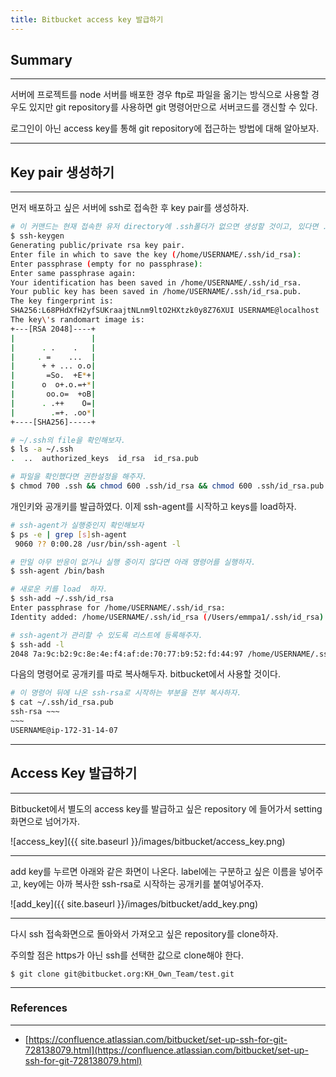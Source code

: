 ```yaml
---
title: Bitbucket access key 발급하기
---
```


## Summary
---------------------
 서버에 프로젝트를 node 서버를 배포한 경우 ftp로 파일을 옮기는 방식으로 사용할 경우도 있지만 git repository를 사용하면 git 명령어만으로 서버코드를 갱신할 수 있다.

 로그인이 아닌 access key를 통해 git repository에 접근하는 방법에 대해 알아보자.

---------------------

## Key pair 생성하기
---------------------

먼저 배포하고 싶은 서버에 ssh로 접속한 후 key pair를 생성하자.


```bash
# 이 커맨드는 현재 접속한 유저 directory에 .ssh폴더가 없으면 생성할 것이고, 있다면 .ssh directory에 key pair만 생성할 것이다.
$ ssh-keygen
Generating public/private rsa key pair.
Enter file in which to save the key (/home/USERNAME/.ssh/id_rsa):
Enter passphrase (empty for no passphrase):
Enter same passphrase again:
Your identification has been saved in /home/USERNAME/.ssh/id_rsa.
Your public key has been saved in /home/USERNAME/.ssh/id_rsa.pub.
The key fingerprint is:
SHA256:L68PHdXfH2yfSUKraajtNLnm9ltO2HXtzk0y8Z76XUI USERNAME@localhost
The key\'s randomart image is:
+---[RSA 2048]----+
|                 |
|      . .    .   |
|     . =    ...  |
|      + + ... o.o|
|       =So.  +E*+|
|      o  o+.o.=+*|
|       oo.o=  +oB|
|      . .++    O=|
|        .=+. .oo*|
+----[SHA256]-----+

# ~/.ssh의 file을 확인해보자.
$ ls -a ~/.ssh
.  ..  authorized_keys  id_rsa  id_rsa.pub

# 파일을 확인했다면 권한설정을 해주자.
$ chmod 700 .ssh && chmod 600 .ssh/id_rsa && chmod 600 .ssh/id_rsa.pub
```

개인키와 공개키를 발급하였다. 이제 ssh-agent를 시작하고 keys를 load하자.

```bash
# ssh-agent가 실행중인지 확인해보자
$ ps -e | grep [s]sh-agent 
 9060 ?? 0:00.28 /usr/bin/ssh-agent -l

# 만일 아무 반응이 없거나 실행 중이지 않다면 아래 명령어를 실행하자.
$ ssh-agent /bin/bash

# 새로운 키를 load  하자.
$ ssh-add ~/.ssh/id_rsa 
Enter passphrase for /home/USERNAME/.ssh/id_rsa:
Identity added: /home/USERNAME/.ssh/id_rsa (/Users/emmpa1/.ssh/id_rsa)

# ssh-agent가 관리할 수 있도록 리스트에 등록해주자.
$ ssh-add -l
2048 7a:9c:b2:9c:8e:4e:f4:af:de:70:77:b9:52:fd:44:97 /home/USERNAME/.ssh/id_rsa (RSA)

```

다음의 명령어로 공개키를 따로 복사해두자. bitbucket에서 사용할 것이다.
```bash
# 이 명령어 뒤에 나온 ssh-rsa로 시작하는 부분을 전부 복사하자.
$ cat ~/.ssh/id_rsa.pub
ssh-rsa ~~~
~~~
USERNAME@ip-172-31-14-07
```

---

## Access Key 발급하기
---

Bitbucket에서 별도의 access key를 발급하고 싶은 repository 에 들어가서 setting 화면으로 넘어가자.

![access_key]({{ site.baseurl }}/images/bitbucket/access_key.png)


---

add key를 누르면 아래와 같은 화면이 나온다. label에는 구분하고 싶은 이름을 넣어주고, key에는 아까 복사한 ssh-rsa로 시작하는 공개키를 붙여넣어주자.

![add_key]({{ site.baseurl }}/images/bitbucket/add_key.png)

---

다시 ssh 접속화면으로 돌아와서 가져오고 싶은 repository를 clone하자.

주의할 점은 https가 아닌 ssh를 선택한 값으로 clone해야 한다.

```
$ git clone git@bitbucket.org:KH_Own_Team/test.git
```
---
### References
---
- [https://confluence.atlassian.com/bitbucket/set-up-ssh-for-git-728138079.html](https://confluence.atlassian.com/bitbucket/set-up-ssh-for-git-728138079.html)